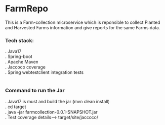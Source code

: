 # FarmRepo
This is a Farm-collection microservice which is reponsible to collect Planted and Harvested Farms information and give reports for the same Farms data.

<h3> Tech stack: </h3>
 . Java17 <br>
 . Spring-boot <br>
 . Apache Maven <br>
 . Jaccoco coverage <br>
 . Spring webtestclient integration tests <br>
 <br>

<h3>Command to run the Jar</h3>
 . Java17 is must and build the jar (mvn clean install) <br>
 . cd target <br>
 . java -jar farmcollection-0.0.1-SNAPSHOT.jar <br>
 . Test coverage details--> target/site/jaccoco/
